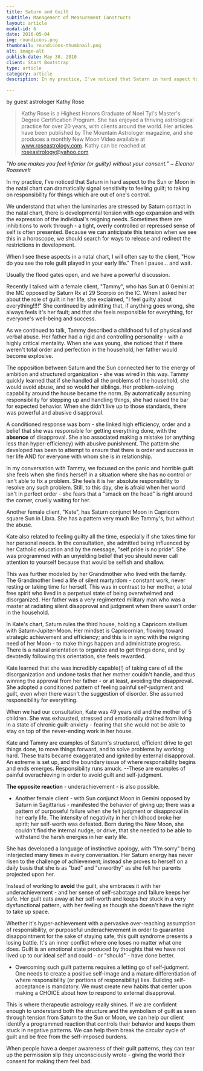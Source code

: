 ```yaml
---
title: Saturn and Guilt
subtitle: Management of Measurement Constructs
layout: article
modal-id: 6
date: 2016-05-04
img: roundicons.png
thumbnail: roundicons-thumbnail.png
alt: image-alt
publish-date: May 30, 2010
client: Start Bootstrap
type: article
category: article
description: In my practice, I've noticed that Saturn in hard aspect to the Sun or Moon in the natal chart can dramatically signal sensitivity to feeling guilt; to taking on responsibility for things which are out of one's control.

---
```

by guest astrologer Kathy Rose


>Kathy Rose is a Highest Honors Graduate of Noel Tyl's Master's Degree Certification Program. She has enjoyed a thriving astrological practice for over 20 years, with clients around the world. Her articles have been published by The Mountain Astrologer magazine, and she produces a monthly New Moon Video available at www.roseastrology.com. Kathy can be reached at roseastrology@yahoo.com


*"No one makes you feel inferior (or guilty) without your consent."
~ Eleanor Roosevelt*


In my practice, I've noticed that Saturn in hard aspect to the Sun or Moon in the natal chart can dramatically signal sensitivity to feeling guilt; to taking on responsibility for things which are out of one's control.

We understand that when the luminaries are stressed by Saturn contact in the natal chart, there is developmental tension with ego expansion and with the expression of the individual's reigning needs. Sometimes there are inhibitions to work through - a tight, overly controlled or repressed sense of self is often presented. Because we can anticipate this tension when we see this in a horoscope, we should search for ways to release and redirect the restrictions in development.

When I see these aspects in a natal chart, I will often say to the client, "How do you see the role guilt played in your early life." Then I pause... and wait.

Usually the flood gates open, and we have a powerful discussion.

Recently I talked with a female client, "Tammy", who has Sun at 0 Gemini at the MC opposed by Saturn Rx at 29 Scorpio on the IC. When I asked her about the role of guilt in her life, she exclaimed, "I feel guilty about everything!!!!" She continued by admitting that, if anything goes wrong, she always feels it's her fault; and that she feels responsible for everything, for everyone's well-being and success.

As we continued to talk, Tammy described a childhood full of physical and verbal abuse. Her father had a rigid and controlling personality - with a highly critical mentality. When she was young, she noticed that if there weren't total order and perfection in the household, her father would become explosive.

The opposition between Saturn and the Sun connected her to the energy of ambition and structured organization - she was wired in this way. Tammy quickly learned that if she handled all the problems of the household, she would avoid abuse, and so would her siblings. Her problem-solving capability around the house became the norm. By automatically assuming responsibility for stepping up and handling things, she had raised the bar for expected behavior. When she didn't live up to those standards, there was powerful and abusive disapproval.

A conditioned response was born - she linked high efficiency, order and a belief that she was responsible for getting everything done, with the **absence** of disapproval. She also associated making a mistake (or anything less than hyper-efficiency) with abusive punishment. The pattern she developed has been to attempt to ensure that there is order and success in her life AND for everyone with whom she is in relationship.

In my conversation with Tammy, we focused on the panic and horrible guilt she feels when she finds herself in a situation where she has no control or isn't able to fix a problem. She feels it is her absolute responsibility to resolve any such problem. Still, to this day, she is afraid when her world isn't in perfect order - she fears that a "smack on the head" is right around the corner, cruelly waiting for her.

Another female client, "Kate", has Saturn conjunct Moon in Capricorn square Sun in Libra. She has a pattern very much like Tammy's, but without the abuse.

Kate also related to feeling guilty all the time, especially if she takes time for her personal needs. In the consultation, she admitted being influenced by her Catholic education and by the message, "self pride is no pride". She was programmed with an unyielding belief that you should never call attention to yourself because that would be selfish and shallow.

This was further modeled by her Grandmother who lived with the family. The Grandmother lived a life of silent martyrdom - constant work, never resting or taking time for herself. This was in contrast to her mother, a total free spirit who lived in a perpetual state of being overwhelmed and disorganized. Her father was a very regimented military man who was a master at radiating silent disapproval and judgment when there wasn't order in the household.

In Kate's chart, Saturn rules the third house, holding a Capricorn stellium with Saturn-Jupiter-Moon. Her mindset is Capricornian, flowing toward strategic achievement and efficiency; and this is in sync with the reigning need of her Moon - to make things happen and administrate progress. There is a natural orientation to organize and to get things done, and by devotedly following this orientation, she feels rewarded.

Kate learned that she was incredibly capable(!) of taking care of all the disorganization and undone tasks that her mother couldn't handle, and thus winning the approval from her father - or at least, avoiding the disapproval. She adopted a conditioned pattern of feeling painful self-judgment and guilt, even when there wasn't the suggestion of disorder. She assumed responsibility for everything.

When we had our consultation, Kate was 49 years old and the mother of 5 children. She was exhausted, stressed and emotionally drained from living in a state of chronic guilt-anxiety - fearing that she would not be able to stay on top of the never-ending work in her house.

Kate and Tammy are examples of Saturn's structured, efficient drive to get things done, to move things forward, and to solve problems by working hard. These traits became exaggerated and ignited by external disapproval. An extreme is set up, and the boundary issue of where responsibility begins and ends emerges. Responsibility runs amuck. --These are examples of painful overachieving in order to avoid guilt and self-judgment.

**The opposite reaction** - underachievement - is also possible.

- Another female client - with Sun conjunct Moon in Gemini opposed by Saturn in Sagittarius - manifested the behavior of giving up; there was a pattern of purposeful failure when she felt judgment or disapproval in her early life. The intensity of negativity in her childhood broke her spirit; her self-worth was defeated. Born during the New Moon, she couldn't find the internal nudge, or drive, that she needed to be able to withstand the harsh energies in her early life.

She has developed a language of instinctive apology, with "I'm sorry" being interjected many times in every conversation. Her Saturn energy has never risen to the challenge of achievement; instead she proves to herself on a daily basis that she is as "bad" and "unworthy" as she felt her parents projected upon her.

Instead of working to **avoid** the guilt, she embraces it with her underachievement - and her sense of self-sabotage and failure keeps her safe. Her guilt eats away at her self-worth and keeps her stuck in a very dysfunctional pattern, with her feeling as though she doesn't have the right to take up space.

Whether it's hyper-achievement with a pervasive over-reaching assumption of responsibility, or purposeful underachievement in order to guarantee disappointment for the sake of staying safe, this guilt syndrome presents a losing battle. It's an inner conflict where one loses no matter what one does. Guilt is an emotional state produced by thoughts that we have not lived up to our ideal self and could - or "should" - have done better.

- Overcoming such guilt patterns requires a letting go of self-judgment. One needs to create a positive self-image and a mature differentiation of where responsibility (or portions of responsibility) lies. Building self-acceptance is mandatory. We must create new habits that center upon making a CHOICE about how to respond to external disapproval.

This is where therapeutic astrology really shines. If we are confident enough to understand both the structure and the symbolism of guilt as seen through tension from Saturn to the Sun or Moon, we can help our client identify a programmed reaction that controls their behavior and keeps them stuck in negative patterns. We can help them break the circular cycle of guilt and be free from the self-imposed burdens.

When people have a deeper awareness of their guilt patterns, they can tear up the permission slip they unconsciously wrote - giving the world their consent for making them feel bad.